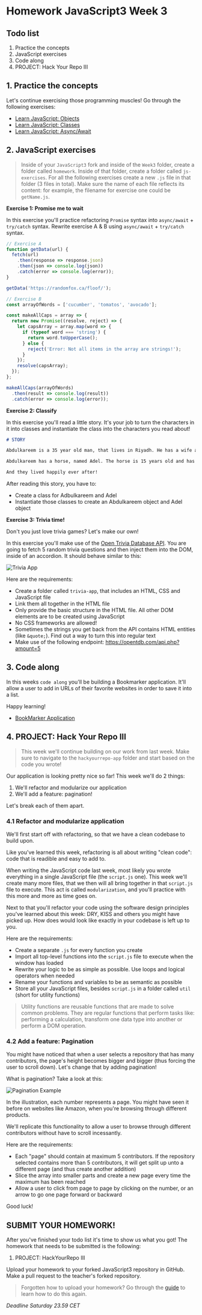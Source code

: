 # Homework JavaScript3 Week 3

## **Todo list**

1. Practice the concepts
2. JavaScript exercises
3. Code along
4. PROJECT: Hack Your Repo III

## **1. Practice the concepts**

Let's continue exercising those programming muscles! Go through the following exercises:

- [Learn JavaScript: Objects](https://www.codecademy.com/learn/introduction-to-javascript/modules/learn-javascript-objects)
- [Learn JavaScript: Classes](https://www.codecademy.com/learn/introduction-to-javascript/modules/learn-javascript-classes)
- [Learn JavaScript: Async/Await](https://www.codecademy.com/learn/introduction-to-javascript/modules/asynch-js)

## **2. JavaScript exercises**

> Inside of your `JavaScript3` fork and inside of the `Week3` folder, create a folder called `homework`. Inside of that folder, create a folder called `js-exercises`. For all the following exercises create a new `.js` file in that folder (3 files in total). Make sure the name of each file reflects its content: for example, the filename for exercise one could be `getName.js`.

**Exercise 1: Promise me to wait**

In this exercise you'll practice refactoring `Promise` syntax into `async/await` + `try/catch` syntax. Rewrite exercise A & B using `async/await` + `try/catch` syntax.

```js
// Exercise A
function getData(url) {
  fetch(url)
    .then(response => response.json)
    .then(json => console.log(json))
    .catch(error => console.log(error));
}

getData('https://randomfox.ca/floof/');

// Exercise B
const arrayOfWords = ['cucumber', 'tomatos', 'avocado'];

const makeAllCaps = array => {
  return new Promise((resolve, reject) => {
    let capsArray = array.map(word => {
      if (typeof word === 'string') {
        return word.toUpperCase();
      } else {
        reject('Error: Not all items in the array are strings!');
      }
    });
    resolve(capsArray);
  });
};

makeAllCaps(arrayOfWords)
  .then(result => console.log(result))
  .catch(error => console.log(error));
```

**Exercise 2: Classify**

In this exercise you'll read a little story. It's your job to turn the characters in it into classes and instantiate the class into the characters you read about!

```md
# STORY

Abdulkareem is a 35 year old man, that lives in Riyadh. He has a wife and 3 children. As a day job he's a construction worker, that makes houses. He likes to eat dates and smoke water pipe.

Abdulkareem has a horse, named Adel. The horse is 15 years old and has the color brown. Usually the horse eats grass or helps transport materials for Abdulkareem.

And they lived happily ever after!
```

After reading this story, you have to:

- Create a class for Adbulkareem and Adel
- Instantiate those classes to create an Abdulkareem object and Adel object

**Exercise 3: Trivia time!**

Don't you just love trivia games? Let's make our own!

In this exercise you'll make use of the [Open Trivia Database API](https://opentdb.com/). You are going to fetch 5 random trivia questions and then inject them into the DOM, inside of an accordion. It should behave similar to this:

![Trivia App](./../assets/trivia-app.gif)

Here are the requirements:

- Create a folder called `trivia-app`, that includes an HTML, CSS and JavaScript file
- Link them all together in the HTML file
- Only provide the basic structure in the HTML file. All other DOM elements are to be created using JavaScript
- No CSS frameworks are allowed!
- Sometimes the strings you get back from the API contains HTML entities (like `&quote;`). Find out a way to turn this into regular text
- Make use of the following endpoint: https://opentdb.com/api.php?amount=5

## **3. Code along**

In this weeks `code along` you'll be building a Bookmarker application. It'll allow a user to add in URLs of their favorite websites in order to save it into a list.

Happy learning!

- [BookMarker Application](https://www.youtube.com/watch?v=32qhBZacCNc)

## **4. PROJECT: Hack Your Repo III**

> This week we'll continue building on our work from last week. Make sure to navigate to the `hackyourrepo-app` folder and start based on the code you wrote!

Our application is looking pretty nice so far! This week we'll do 2 things:

1. We'll refactor and modularize our application
2. We'll add a feature: pagination!

Let's break each of them apart.

### 4.1 Refactor and modularize application

We'll first start off with refactoring, so that we have a clean codebase to build upon.

Like you've learned this week, refactoring is all about writing "clean code": code that is readible and easy to add to.

When writing the JavaScript code last week, most likely you wrote everything in a single JavaScript file (the `script.js` one). This week we'll create many more files, that we then will all bring together in that `script.js` file to execute. This act is called `modularization`, and you'll practice with this more and more as time goes on.

Next to that you'll refactor your code using the software design principles you've learned about this week: DRY, KISS and others you might have picked up. How does would look like exactly in your codebase is left up to you.

Here are the requirements:

- Create a separate `.js` for every function you create
- Import all top-level functions into the `script.js` file to execute when the window has loaded
- Rewrite your logic to be as simple as possible. Use loops and logical operators when needed
- Rename your functions and variables to be as semantic as possible
- Store all your JavaScript files, besides `script.js` in a folder called `util` (short for utility functions)

> Utility functions are reusable functions that are made to solve common problems. They are regular functions that perform tasks like: performing a calculation, transform one data type into another or perform a DOM operation.

### 4.2 Add a feature: Pagination

You might have noticed that when a user selects a repository that has many contributors, the page's height becomes bigger and bigger (thus forcing the user to scroll down). Let's change that by adding pagination!

What is pagination? Take a look at this:

![Pagination Example](https://lorisleiva.com/content/images/2020/10/laravel-pagination-with-tailwindcss.png)

In the illustration, each number represents a page. You might have seen it before on websites like Amazon, when you're browsing through different products.

We'll replicate this functionality to allow a user to browse through different contributors without have to scroll incessantly.

Here are the requirements:

- Each "page" should contain at maximum 5 contributors. If the repository selected contains more than 5 contributors, it will get split up unto a different page (and thus create another addition)
- Slice the array into smaller parts and create a new page every time the maximum has been reached
- Allow a user to click from page to page by clicking on the number, or an arrow to go one page forward or backward

Good luck!

## **SUBMIT YOUR HOMEWORK!**

After you've finished your todo list it's time to show us what you got! The homework that needs to be submitted is the following:

1. PROJECT: HackYourRepo III

Upload your homework to your forked JavaScript3 repository in GitHub. Make a pull request to the teacher's forked repository.

> Forgotten how to upload your homework? Go through the [guide](../hand-in-homework-guide.md) to learn how to do this again.

_Deadline Saturday 23.59 CET_
